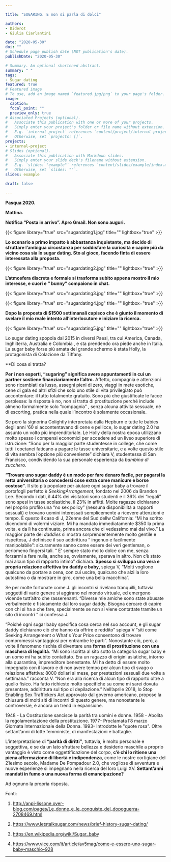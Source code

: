 ```yaml
---

title: "SUGARING. E non si parla di dolci"

authors:
- Diderot
- Giulia Ciarlantini

date: "2020-05-30"
doi: ""
# Schedule page publish date (NOT publication's date).
publishDate: "2020-05-30"

# Summary. An optional shortened abstract.
summary: " "
tags:
- Sugar dating
featured: true
# Featured image
# To use, add an image named `featured.jpg/png` to your page's folder. 
image:
  caption: 
  focal_point: ""
  preview_only: true
# Associated Projects (optional).
#   Associate this publication with one or more of your projects.
#   Simply enter your project's folder or file name without extension.
#   E.g. `internal-project` references `content/project/internal-project/index.md`.
#   Otherwise, set `projects: []`.
projects:
- internal-project
# Slides (optional).
#   Associate this publication with Markdown slides.
#   Simply enter your slide deck's filename without extension.
#   E.g. `slides: "example"` references `content/slides/example/index.md`.
#   Otherwise, set `slides: ""`.
slides: example

draft: false

---
```


**Pasqua 2020.**

**Mattina.**

**Notifica “Posta in arrivo”.
Apro Gmail.
Non sono auguri.**

{{< figure library="true" src="sugardating1.jpg" title="" lightbox="true" >}}

**Lo scenario a primo impatto è abbastanza inquietante, ma decido di sfruttare l’ambigua circostanza per soddisfare la curiosità e capire più da vicino cosa sia lo sugar dating. Sto al gioco, facendo finta di essere interessata alla proposta.**

{{< figure library="true" src="sugardating2.jpg" title="" lightbox="true" >}}

**L’atmosfera discreta e formale si trasforma subito appena mostro il mio interesse, e cuori e “ bunny” compaiono in chat.**

{{< figure library="true" src="sugardating3.jpg" title="" lightbox="true" >}}


{{< figure library="true" src="sugardating4.jpg" title="" lightbox="true" >}}

**Dopo la proposta di $1500 settimanali capisco che è giunto il momento di svelare il mio reale intento all’interlocutore e iniziare la ricerca.**

{{< figure library="true" src="sugardating5.jpg" title="" lightbox="true" >}}

Lo sugar dating spopola dal 2015 in diversi Paesi, tra cui America, Canada, Inghilterra, Australia e Colombia , e sta prendendo ora piede anche in Italia. La sugar baby forse più amata del grande
schermo è stata Holly, la protagonista di Colazione da Tiffany.

**Di cosa si tratta? 

**Per i non esperti, “sugaring” significa avere appuntamenti in cui un partner sostiene finanziariamente l’altro.** Affetto, compagnia e attenzioni sono ricambiati da lusso, assegni pieni di zero, viaggi in mete esotiche, cene di gala ed altri sfizi che solo uno stile di vita
privilegiato può accontentare: il tutto totalmente gratuito. Sono più che giustificate le facce perplesse: la risposta è no, non si tratta di prostituzione perché include almeno formalmente solo “compagnia” , senza alcuna attività sessuale, né di escorting, pratica nella quale l’incontro è solamente occasionale.

Se però la signorina Golightly interpretata dalla Hepburn e tutte le babies degli anni ‘60 si
accontentavano di cene e pellicce, lo sugar dating 2.0 ha assunto un volto più imprenditoriale.
Le Holly della nostra epoca utilizzano molto spesso  i compensi economici per accedere ad un liveo superiore di istruzione: “Sono per la maggior parte studentesse in college, che come tutti i coetanei faticano a pagare le tasse universitarie, e a volte questo stile di vita sembra l’opzione più conveniente” dichiara V, studentessa di San Francisco, condividendo la sua personale esperienza da *bambina di zucchero*.


**“Trovare uno sugar daddy è un modo per fare denaro facile, per pagarsi la retta universitaria o concedersi cose extra come manicure e borse costose”**.
Il sito più popolare per aiutare ogni sugar baby a trovare il portafogli perfetto è *SeekingArrangement*, fondato nel 2006 da Brandon Lee. Secondo i dati, il 44% dei visitatori sono studenti e il 36% dei “regali” sono spesi in tasse scolastiche, il 23% in affitti.
Molte ragazze dichiarano nel proprio profilo una “no sex policy” (nessuna disponibilità a rapporti
sessuali) e trovano uomini interessati semplicemente a ricevere attenzioni e tempo. È questo il caso di J, 22enne del Sud dellw California: “Mi ha scritto dicendomi di volermi viziare. Mi ha mandato immediatamente $350 la prima volta, e da lì ha continuato, prima ancora che ci vedessimo mai dal vivo.” La maggior parte dei *daddies* si mostra sorprendentemente molto gentile e rispettosa, J definisce il suo addirittura “ ingenuo e facilmente manipolabile”: sicuramente sanno come essere dei veri gentleman, o perlomeno fingersi tali.
“ E’ sempre stato molto dolce con me, senza forzarmi a fare nulla, anche se, ovviamente, sperava in altro. Non c’è stato mai alcun tipo di rapporto intimo” dichiara. **Spesso si sviluppa una vera e propria relazione affettiva tra daddy e baby**, spiega V, “Molti vogliono qualcuno da portare a cena, con cui uscire, qualcuno che alzi la loro autostima o da mostrare in giro, come una bella macchina”.

Se per molte fortunate come J. gli incontri si rivelano tranquilli, tuttavia soggetti di vario genere si aggirano nel mondo virtuale, ed emergono vicende tutt’altro che rasserenanti. “Diverse mie amiche sono state abusate verbalmente e fisicamente dal loro sugar daddy. Bisogna cercare di capire con chi si ha a che fare, specialmente se non si viene contattate tramite un sito di incontri ” ci confessa J.

“Poiché ogni sugar baby specifica cosa cerca nel suo account, e gli sugar daddy dichiarano ciò che hanno da offrire e reddito” spiega V “siti come Seeking Arrangement o What's Your Price consentono di trovare compromessi vantaggiosi per entrambe le parti”. Nonostante ciò, però, a volte il fenomeno rischia di diventare una **forma di prostituzione con una maschera di legalità**. “Mi sono iscritta al sito sotto la categoria sugar baby e un uomo mi ha subito contattato. Era un ragazzo di origini asiatiche, intorno alla quarantina, imprenditore benestante. Mi ha detto di essere molto impegnato con il lavoro e di non avere tempo per alcun tipo di svago o relazione affettiva: 8000 dollari al mese, per prestazioni sessuali due volte a settimana.” racconta V. “Non era alla ricerca di alcun tipo di rapporto oltre a quello fisico. Ha fatto richieste molto specifiche su come mi sarei dovuta presentare,
addirittura sul tipo di depilazione.” Nell’aprile 2018, lo Stop Enabling Sex Traffickers Act approvato dal governo americano, propose la chiusura di molti siti di incontri di questo genere, ma nonostante le controversie, è ancora un trend in espansione.

1948 - La Costituzione sancisce la parità tra uomini e donne. 1958 - Abolita la regolamentazione della prostituzione.
1977- Proclamata l’8 marzo Giornata Internazionale della Donna. 1993- Introdotte le "quote rosa".
Oltre settant’anni di lotte femministe, di manifestazioni e battaglie.

L’interpretazione di **“parità di diritti”**, tuttavia, è molto personale e soggettiva, e se da un lato
sfruttare bellezza e desiderio maschile a proprio vantaggio è visto come oggettificazione del corpo, **c’è chi lo ritiene una piena affermazione di libertà e indipendenza**, come le nostre cortigiane del 21esimo secolo, Madame De Pompadour 2.0, che vogliose di avventura e nuove esperienze si impegnano nella ricerca del loro Luigi XV.
**Settant’anni mandati in fumo o una nuova forma di emancipazione?**

Ad ognuno la propria risposta.


Fonti:
1. http://anpi-lissone.over-blog.com/pages/Le_donne_e_le_conquiste_del_dopoguerra-2708469.html

2. https://www.letstalksugar.com/news/brief-history-sugar-dating/

3. https://en.wikipedia.org/wiki/Sugar_baby

4. https://www.vice.com/it/article/av5mag/come-e-essere-uno-sugar-baby-maschio-928 

---
